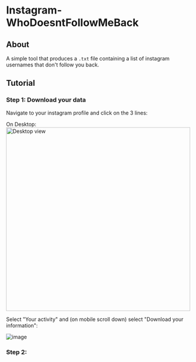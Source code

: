 # Instagram- WhoDoesntFollowMeBack

## About
A simple tool that produces a `.txt` file containing a list of instagram usernames that don't follow you back.

## Tutorial

### Step 1: Download your data

Navigate to your instagram profile and click on the 3 lines:

On Desktop:
<img src="https://github.com/user-attachments/assets/02d83dd0-e4ff-4bb3-afed-ab36099e5f15" alt="Desktop view" width="500">

Select "Your activity" and (on mobile scroll down) select "Download your information":

![image](https://github.com/user-attachments/assets/53e761bb-8d84-4c5b-8db9-3d27d1def8de)







### Step 2:
